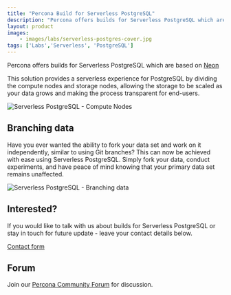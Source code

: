 ```yaml
---
title: "Percona Build for Serverless PostgreSQL"
description: "Percona offers builds for Serverless PostgreSQL which are based on Neon. This solution provides a serverless experience for PostgreSQL by dividing the compute nodes and storage nodes, allowing the storage to be scaled as your data grows and making the process transparent for end-users."
layout: product
images:
    - images/labs/serverless-postgres-cover.jpg
tags: ['Labs','Serverless', 'PostgreSQL']
---
```


Percona offers builds for Serverless PostgreSQL which are based on [Neon](https://github.com/neondatabase/neon)

This solution provides a serverless experience for PostgreSQL by dividing the compute nodes and storage nodes, allowing the storage to be scaled as your data grows and making the process transparent for end-users.

![Serverless PostgreSQL - Compute Nodes](images/labs/compute-nodes.jpg)

## Branching data

Have you ever wanted the ability to fork your data set and work on it independently, similar to using Git branches? This can now be achieved with ease using Serverless PostgreSQL. Simply fork your data, conduct experiments, and have peace of mind knowing that your primary data set remains unaffected.

![Serverless PostgreSQL - Branching data](images/labs/main-data-tree.jpg)

## Interested?

If you would like to talk with us about builds for Serverless PostgreSQL or stay in touch for future update - leave your contact details below.

[Contact form](/labs/contacts)

## Forum
Join our [Percona Community Forum](https://forums.percona.com/c/percona-labs/serverless-postgresql/78) for discussion.